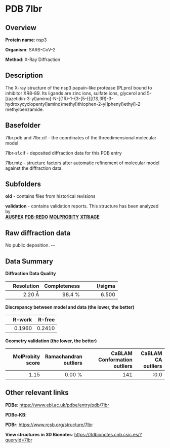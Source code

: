 # PDB 7lbr

## Overview

**Protein name**: nsp3

**Organism**: SARS-CoV-2

**Method**: X-Ray Diffraction

## Description

The X-ray structure of the nsp3 papain-like protease (PLpro) bound to inhibitor XR8-89. Its ligands are zinc ions, sulfate ions, glycerol and 5-[(azetidin-3-yl)amino]-N-[(1R)-1-{3-[5-({[(1S,3R)-3-hydroxycyclopentyl]amino}methyl)thiophen-2-yl]phenyl}ethyl]-2-methylbenzamide.

## Basefolder

7lbr.pdb and 7lbr.cif - the coordinates of the threedimensional molecular model

7lbr-sf.cif - deposited diffraction data for this PDB entry

7lbr.mtz - structure factors after automatic refinement of molecular model against the diffraction data.

## Subfolders



**old** - contains files from historical revisions

**validation** - contains validation reports. This structure has been analyzed by <br>[**AUSPEX**](https://github.com/thorn-lab/coronavirus_structural_task_force/tree/master/pdb/nsp3/SARS-CoV-2/7lbr/validation/auspex) [**PDB-REDO**](https://github.com/thorn-lab/coronavirus_structural_task_force/tree/master/pdb/nsp3/SARS-CoV-2/7lbr/validation/pdb-redo) [**MOLPROBITY**](https://github.com/thorn-lab/coronavirus_structural_task_force/tree/master/pdb/nsp3/SARS-CoV-2/7lbr/validation/molprobity) [**XTRIAGE**](https://github.com/thorn-lab/coronavirus_structural_task_force/blob/master/pdb/nsp3/SARS-CoV-2/7lbr/validation/Xtriage_output.log)   



## Raw diffraction data

No public deposition. --<br> 

## Data Summary
**Diffraction Data Quality**

|   | Resolution | Completeness| I/sigma |
|---|-------------:|----------------:|--------------:|
|   |2.20 Å|98.4  %|<img width=50/>6.500|

**Discrepancy between model and data (the lower, the better)**

|   | **R-work**| **R-free**   
|---|-------------:|----------------:|           
||  0.1960|  0.2410|

**Geometry validation (the lower, the better)**

|   |**MolProbity<br>score**| **Ramachandran<br>outliers** | **CaBLAM<br>Conformation outliers** | **CaBLAM<br>CA outliers** |
|---|-------------:|----------------:|----------------:|----------------:|
||  1.15|  0.00 %|141|:0.0|

 

 



## Other relevant links 
**PDBe**:  https://www.ebi.ac.uk/pdbe/entry/pdb/7lbr

**PDBe-KB**:  
 
**PDBr**: https://www.rcsb.org/structure/7lbr 

**View structures in 3D Bionotes**: https://3dbionotes.cnb.csic.es/?queryId=7lbr


